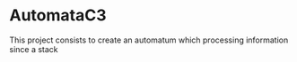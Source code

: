 # AutomataC3
This project consists to create an automatum which processing information since a stack

